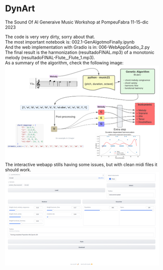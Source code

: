 # DynArt
The Sound Of AI Generaive Music Workshop at PompeuFabra 11-15-dic 2023  

The code is very very dirty, sorry about that.  
The most important notebook is:  002.1-GenAlgotmoFinally.ipynb  
And the web implementation with Gradio is in:  006-WebAppGradio_2.py  
The final result is the harmonization (resultadoFINAL.mp3) of a monotonic melody (resultadoFINAL-Flute,_Flute_1.mp3).  
As a summary of the algorithm, check the following image:  
![](presentacion/arch_genetic.png)  
The interactive webapp stills having some issues, but with clean midi files it should work.    
![](Screenshot.png)  

